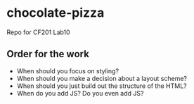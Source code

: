 # chocolate-pizza

Repo for CF201 Lab10

## Order for the work

* When should you focus on styling?
* When should you make a decision about a layout scheme?
* When should you just build out the structure of the HTML?
* When do you add JS? Do you even add JS?
